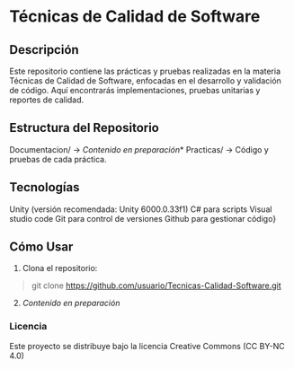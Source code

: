 # **Técnicas de Calidad de Software**
## Descripción
Este repositorio contiene las prácticas y pruebas realizadas en la materia Técnicas de Calidad de Software, enfocadas en el desarrollo y validación de código. Aquí encontrarás implementaciones, pruebas unitarias y reportes de calidad.

## Estructura del Repositorio
Documentacion/ →  *Contenido en preparación**
Practicas/ → Código y pruebas de cada práctica.

## Tecnologías
Unity (versión recomendada: Unity 6000.0.33f1)
C# para scripts
Visual studio code
Git para control de versiones 
Github para gestionar código}

## Cómo Usar
1. Clona el repositorio:
> git clone https://github.com/usuario/Tecnicas-Calidad-Software.git

2. *Contenido en preparación*

### Licencia
Este proyecto se distribuye bajo la licencia Creative Commons (CC BY-NC 4.0) 
